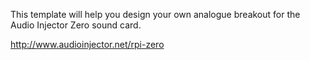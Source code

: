 This template will help you design your own analogue breakout for
the Audio Injector Zero sound card.

http://www.audioinjector.net/rpi-zero